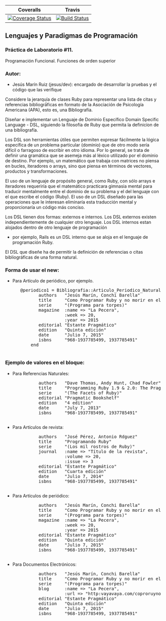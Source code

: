 | Coveralls | Travis |
| --------- | ------ |
| [![Coverage Status](https://coveralls.io/repos/alu0100502114/LPP_1_prct11/badge.svg?branch=jesus%2Fdev&service=github)](https://coveralls.io/github/alu0100502114/LPP_1_prct11?branch=jesus%2Fdev) | [![Build Status](https://travis-ci.org/alu0100502114/LPP_1_prct11.svg?branch=jesus%2Fdev)](https://travis-ci.org/alu0100502114/LPP_1_prct11) |

## Lenguajes y Paradigmas de Programación

### Práctica de Laboratorio #11.

Programación Funcional. Funciones de orden superior

### Autor: 

   - Jesús Marín Ruiz (jesus/dev): encargado de desarrollar la pruebas y el código que las verifique
    
Considere la jerarquía de clases Ruby para representar una lista de citas y referencias
bibliográ́ficas en formato de la Asociación de Psicología Americana (APA), esto es, una Bibliografía.

Diseñar e implementar un Lenguaje de Dominio Específico Domain Specific Language - DSL, siguiendo
la filosofía de Ruby que permita la definicíon de una bibliografía.

Los DSL son herramientas útiles que permiten expresar fácilmente la lógica específica de un
problema particular (dominio) que de otro modo sería difícil o farragoso de escribir en otro
idioma. Por lo general, se trata de definir una gramática que se asemeja más al léxico utilizado
por el dominio de destino. Por ejemplo, un matemático que trabaja con matrices no piensa en bucles,
iteradores o arrays, sino que piensa en términos de vectores, productos y transformaciones.

El uso de un lenguaje de propósito general, como Ruby, con sólo arrays e iteradores requeriría
que el matemático practicara gimnasia mental para traducir mentalmente entre el dominio de su
problema y el del lenguaje con el que escribe el código (Ruby). El uso de un DSL diseñado para las
operaciones que le interesan eliminaría esta traducción mental y proporcionaría un código más conciso.

Los DSL tienen dos formas: externos e internos. Los DSL externos existen independientemente de
cualquier otro lenguaje. Los DSL internos estan alojados dentro de otro lenguaje de programación
- por ejemplo, Rails es un DSL interno que se aloja en el lenguaje de programación Ruby.

El DSL que diseñe ha de permitir la definición de referencias o citas bibliográficas de una forma
natural.   

### Forma de usar el new:
- Para Artículo de periódico, por ejemplo.
    <pre>
     @periodico1 = Bibliografia::Articulo_Periodico_Natural.new do
            authors   "Jesús Marín, Conchi Barella"
            title     "Como Programar Ruby y no morir en el intento"
            serie     "(Programa para torpes)"
            magazine  :name => "La Pecera",
                      :week => 20,
                      :year => 2015
            editorial "Estante Pragmático"
            edition   "Quinta edición"
            date      "Julio 7, 2015"
            isbns     "968-1937785499, 1937785491"
         end
    </pre>

### Ejemplo de valores en el bloque:
- Para Referencias Naturales:
    <pre>
            authors   "Dave Thomas, Andy Hunt, Chad Fowler"
            title     "Programming Ruby 1.9 & 2.0: The Pragmatic Programmers' Guide"
            serie     "(The Facets of Ruby)"
            editorial "Pragmatic Bookshelf"
            edition   "4 edition"
            date      "July 7, 2013"
            isbns     "968-1937785499, 1937785491"
    </pre>
- Para Artículos de revista:
    <pre>
            authors   "José Pérez, Antonio Rdguez"
            title     "Programando Ruby"
            serie     "(Los mil rostros de Ruby)"
            journal   :name => "Título de la revista",
                      :volume => 20,
                      :issue => 3
            editorial "Estante Pragmático"
            edition   "Cuarta edición"
            date      "Julio 7, 2014"
            isbns     "968-1937785499, 1937785491"
    </pre>
- Para Artículos de periódico:
    <pre>
            authors   "Jesús Marín, Conchi Barella"
            title     "Como Programar Ruby y no morir en el intento"
            serie     "(Programa para torpes)"
            magazine  :name => "La Pecera",
                      :week => 20,
                      :year => 2015
            editorial "Estante Pragmático"
            edition   "Quinta edición"
            date      "Julio 7, 2015"
            isbns     "968-1937785499, 1937785491"
    </pre>
- Para Documentos Electrónicos:
    <pre>
            authors   "Jesús Marín, Conchi Barella"
            title     "Como Programar Ruby y no morir en el intento"
            serie     "(Programa para torpes)"
            blog      :name => "La Pecera",
                      :url => "http:vayavaya.com/coproruynomonint"
            editorial "Estante Pragmático"
            edition   "Quinta edición"
            date      "Julio 7, 2015"
            isbns     "968-1937785499, 1937785491"
    </pre>
